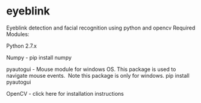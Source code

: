 # eyeblink
Eyeblink detection and facial recognition using python and opencv
Required Modules:

Python 2.7.x

Numpy - pip install numpy

pyautogui - Mouse module for windows OS. This package is used to navigate mouse events.  Note this package is only for windows.
pip install pyautogui

OpenCV - click here for installation instructions
